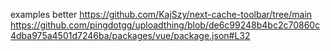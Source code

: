 examples
better https://github.com/KajSzy/next-cache-toolbar/tree/main
https://github.com/pingdotgg/uploadthing/blob/de6c99248b4bc2c70860c4dba975a4501d7246ba/packages/vue/package.json#L32
